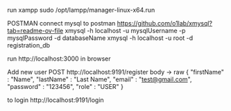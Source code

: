 run xampp
sudo /opt/lampp/manager-linux-x64.run


POSTMAN
connect mysql to postman
https://github.com/o1lab/xmysql?tab=readme-ov-file
xmysql -h localhost -u mysqlUsername -p mysqlPassword -d databaseName
xmysql -h localhost -u root -d registration_db

run http://localhost:3000 in browser

Add new user
POST http://localhost:9191/register
body -> raw
{
    "firstName" : "Name",
    "lastName" : "Last Name",
    "email" : "test@gmail.com",
    "password" : "123456",
    "role" : "USER"
}


to login
http://localhost:9191/login
